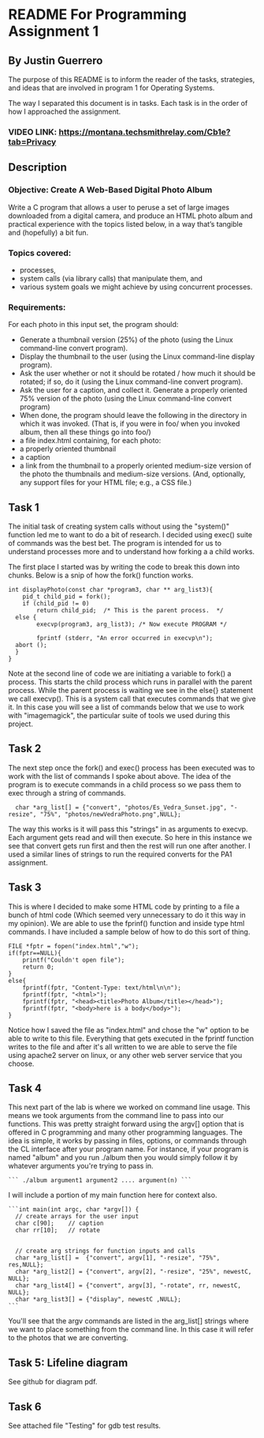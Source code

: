 # README For Programming Assignment 1
## By Justin Guerrero
The purpose of this README is to inform the reader of the tasks, strategies, and ideas that are involved in program 1 for Operating Systems.

The way I separated this document is in tasks. Each task is in the order of how I approached the assignment. 
### VIDEO LINK: https://montana.techsmithrelay.com/Cb1e?tab=Privacy
## Description
### Objective: Create A Web-Based Digital Photo Album
Write a C program that allows a user to peruse a set of large images downloaded from a digital camera, and produce an HTML photo album and  practical experience with the topics listed below, in a way that’s tangible and (hopefully) a bit fun.

### Topics covered:
- processes,
- system calls (via library calls) that manipulate them, and
- various system goals we might achieve by using concurrent processes.

### Requirements: 
For each photo in this input set, the program should:


- Generate a thumbnail version (25%) of the photo (using the Linux command-line convert       program).
- Display the thumbnail to the user (using the Linux command-line display program).
- Ask the user whether or not it should be rotated / how much it should be rotated; if so, do it (using the Linux command-line convert program).
- Ask the user for a caption, and collect it.
Generate a properly oriented 75% version of the photo (using the Linux command-line convert program)
- When done, the program should leave the following in the directory in which it was invoked. (That is, if you were in foo/ when you invoked album, then all these things go into foo/)
- a file index.html containing, for each photo:
- a properly oriented thumbnail
- a caption
- a link from the thumbnail to a properly oriented medium-size version of the photo
the thumbnails and medium-size versions.
(And, optionally, any support files for your HTML file; e.g., a CSS file.)

## Task 1
The initial task of creating system calls without using the "system()" function led me to want to do a bit of research. I decided using exec() suite of commands was the best bet. The program is intended for us to understand processes more and to understand how forking a a child works. 

The first place I started was by writing the code to break this down into chunks. Below is a snip of how the fork() function works.

    int displayPhoto(const char *program3, char ** arg_list3){
    	pid_t child_pid = fork();
      	if (child_pid != 0)
    		return child_pid;  /* This is the parent process.  */
      else {
    		execvp(program3, arg_list3); /* Now execute PROGRAM */
    	
    		fprintf (stderr, "An error occurred in execvp\n");
      abort ();
      } 
    } 

Note at the second line of code we are initiating a variable to fork() a process. This starts the child process which runs in parallel with the parent process. While the parent process is waiting we see in the else{} statement we call execvp(). This is a system call that executes commands that we give it. In this case you will see a list of commands below that we use to work with "imagemagick", the particular suite of tools we used during this project.



## Task 2
The next step once the fork() and exec() process has been executed was to work with the list of commands I spoke about above. The idea of the program is to execute commands in a child process so we pass them to exec through a string of commands.

      char *arg_list[] = {"convert", "photos/Es_Vedra_Sunset.jpg", "-resize", "75%", "photos/newVedraPhoto.png",NULL};

The way this works is it will pass this "strings" in as arguments to execvp. Each argument gets read and will then execute. So here in this instance we see that convert gets run first and then the rest will run one after another. I used a similar lines of strings to run the required converts for the PA1 assignment.
 
## Task 3
This is where I decided to make some HTML code by printing to a file a bunch of html code (Which seemed very unnecessary to do it this way in my opinion).
We are able to use the fprinf() function and inside type html commands. I have included a sample below of how to do this sort of thing. 

	FILE *fptr = fopen("index.html","w");
	if(fptr==NULL){
		printf("Couldn't open file");
		return 0;
	}
	else{
		fprintf(fptr, "Content-Type: text/html\n\n");
		fprintf(fptr, "<html>");
		fprintf(fptr, "<head><title>Photo Album</title></head>");
		fprintf(fptr, "<body>here is a body</body>");
	}

Notice how I saved the file as "index.html" and chose the "w" option to be able to write to this file. 
Everything that gets executed in the fprintf function writes to the file and after it's all written to we are able to serve the file using apache2 server on linux, or any other web server service that you choose.

## Task 4
This next part of the lab is where we worked on command line usage. This means we took arguments from the command line to pass into our functions. This was pretty straight forward using the argv[] option that is offered in C programming and many other programming languages. The idea is simple, it works by passing in files, options, or commands through the CL interface after your program name. 
For instance, if your program is named "album" and you run ./album then you would simply follow it by whatever arguments you're trying to pass in. 




    ``` ./album argument1 argument2 .... argument(n) ```

I will include a portion of my main function here for context also.

    ```int main(int argc, char *argv[]) {
      // create arrays for the user input
      char c[90];	 // caption
      char rr[10];	 // rotate


      // create arg strings for function inputs and calls
      char *arg_list[] =  {"convert", argv[1], "-resize", "75%", res,NULL};
      char *arg_list2[] = {"convert", argv[2], "-resize", "25%", newestC, NULL};
      char *arg_list4[] = {"convert", argv[3], "-rotate", rr, newestC, NULL};
      char *arg_list3[] = {"display", newestC ,NULL};  
    ```

You'll see that the argv commands are listed in the arg_list[] strings where we want to place something from the command line. In this case it will refer to the photos that we are converting.

## Task 5: Lifeline diagram
See github for diagram pdf.


## Task 6 
See attached file "Testing" for gdb test results.
